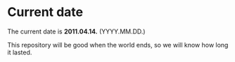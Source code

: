 # Current date

The current date is **2011.04.14.** (YYYY.MM.DD.)

This repository will be good when the world ends, so we will know how long it lasted.